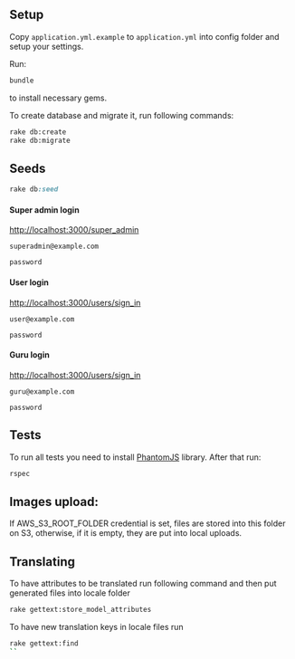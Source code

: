 ## Setup

Copy `application.yml.example` to `application.yml` into config folder and setup your settings.

Run:

```sh
bundle
```

to install necessary gems.

To create database and migrate it, run following commands:

```sh
rake db:create
rake db:migrate
```

## Seeds

```ruby
rake db:seed
```

#### Super admin login
[http://localhost:3000/super_admin](http://localhost:3000/super_admin)

`superadmin@example.com`

`password`

#### User login
[http://localhost:3000/users/sign_in](http://localhost:3000/users/sign_in)

`user@example.com`

`password`


#### Guru login
[http://localhost:3000/users/sign_in](http://localhost:3000/users/sign_in)

`guru@example.com`

`password`


## Tests

To run all tests you need to install [PhantomJS](http://phantomjs.org/) library. After that run:

```sh
rspec
```

## Images upload:

If AWS_S3_ROOT_FOLDER credential is set, files are stored into this folder on S3, 
otherwise, if it is empty, they are put into local uploads.

## Translating

To have attributes to be translated run following command and then put generated files into locale folder

```sh
rake gettext:store_model_attributes
```

To have new translation keys in locale files run

```sh
rake gettext:find
``
